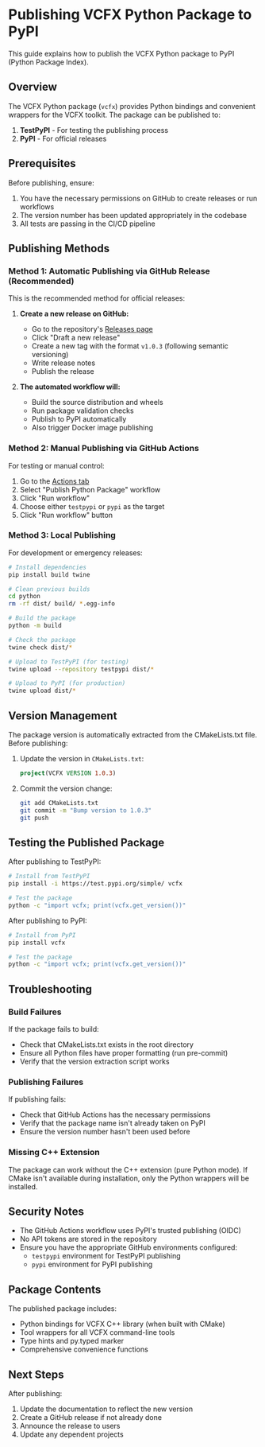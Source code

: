 # Publishing VCFX Python Package to PyPI

This guide explains how to publish the VCFX Python package to PyPI (Python Package Index).

## Overview

The VCFX Python package (`vcfx`) provides Python bindings and convenient wrappers for the VCFX toolkit. The package can be published to:

1. **TestPyPI** - For testing the publishing process
2. **PyPI** - For official releases

## Prerequisites

Before publishing, ensure:

1. You have the necessary permissions on GitHub to create releases or run workflows
2. The version number has been updated appropriately in the codebase
3. All tests are passing in the CI/CD pipeline

## Publishing Methods

### Method 1: Automatic Publishing via GitHub Release (Recommended)

This is the recommended method for official releases:

1. **Create a new release on GitHub:**
   - Go to the repository's [Releases page](https://github.com/ieeta-pt/VCFX/releases)
   - Click "Draft a new release"
   - Create a new tag with the format `v1.0.3` (following semantic versioning)
   - Write release notes
   - Publish the release

2. **The automated workflow will:**
   - Build the source distribution and wheels
   - Run package validation checks
   - Publish to PyPI automatically
   - Also trigger Docker image publishing

### Method 2: Manual Publishing via GitHub Actions

For testing or manual control:

1. Go to the [Actions tab](https://github.com/ieeta-pt/VCFX/actions)
2. Select "Publish Python Package" workflow
3. Click "Run workflow"
4. Choose either `testpypi` or `pypi` as the target
5. Click "Run workflow" button

### Method 3: Local Publishing

For development or emergency releases:

```bash
# Install dependencies
pip install build twine

# Clean previous builds
cd python
rm -rf dist/ build/ *.egg-info

# Build the package
python -m build

# Check the package
twine check dist/*

# Upload to TestPyPI (for testing)
twine upload --repository testpypi dist/*

# Upload to PyPI (for production)
twine upload dist/*
```

## Version Management

The package version is automatically extracted from the CMakeLists.txt file. Before publishing:

1. Update the version in `CMakeLists.txt`:
   ```cmake
   project(VCFX VERSION 1.0.3)
   ```

2. Commit the version change:
   ```bash
   git add CMakeLists.txt
   git commit -m "Bump version to 1.0.3"
   git push
   ```

## Testing the Published Package

After publishing to TestPyPI:

```bash
# Install from TestPyPI
pip install -i https://test.pypi.org/simple/ vcfx

# Test the package
python -c "import vcfx; print(vcfx.get_version())"
```

After publishing to PyPI:

```bash
# Install from PyPI
pip install vcfx

# Test the package
python -c "import vcfx; print(vcfx.get_version())"
```

## Troubleshooting

### Build Failures

If the package fails to build:
- Check that CMakeLists.txt exists in the root directory
- Ensure all Python files have proper formatting (run pre-commit)
- Verify that the version extraction script works

### Publishing Failures

If publishing fails:
- Check that GitHub Actions has the necessary permissions
- Verify that the package name isn't already taken on PyPI
- Ensure the version number hasn't been used before

### Missing C++ Extension

The package can work without the C++ extension (pure Python mode). If CMake isn't available during installation, only the Python wrappers will be installed.

## Security Notes

- The GitHub Actions workflow uses PyPI's trusted publishing (OIDC)
- No API tokens are stored in the repository
- Ensure you have the appropriate GitHub environments configured:
  - `testpypi` environment for TestPyPI publishing
  - `pypi` environment for PyPI publishing

## Package Contents

The published package includes:

- Python bindings for VCFX C++ library (when built with CMake)
- Tool wrappers for all VCFX command-line tools
- Type hints and py.typed marker
- Comprehensive convenience functions

## Next Steps

After publishing:

1. Update the documentation to reflect the new version
2. Create a GitHub release if not already done
3. Announce the release to users
4. Update any dependent projects 